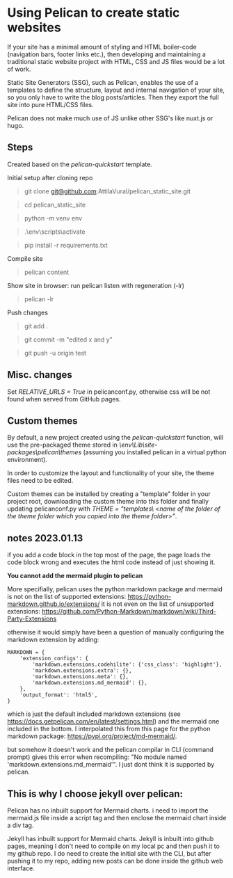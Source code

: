 # Using Pelican to create static websites 

If your site has a minimal amount of styling and HTML boiler-code (navigation bars, footer links etc.), then developing and maintaining a traditional static website project with HTML, CSS and JS files would be a lot of work.

Static Site Generators (SSG), such as Pelican, enables the use of a templates to define the structure, layout and internal navigation of your site, so you only have to write the blog posts/articles. Then they export the full site into pure HTML/CSS files.

Pelican does not make much use of JS unlike other SSG's like nuxt.js or hugo.

## Steps
Created based on the *pelican-quickstart* template.

Initial setup after cloning repo
> git clone git@github.com:AttilaVural/pelican_static_site.git

> cd pelican_static_site

> python -m venv env

> .\env\scripts\activate

> pip install -r requirements.txt

Compile site
> pelican content

Show site in browser: run pelican listen with regeneration (-lr)
> pelican -lr 

Push changes
> git add .

> git commit -m "edited x and y"

> git push -u origin test

## Misc. changes
Set *RELATIVE_URLS = True* in pelicanconf.py, otherwise css will be not found when served from GitHub pages.

## Custom themes
By default, a new project created using the *pelican-quickstart* function, will use the pre-packaged theme stored in *\\env\Lib\site-packages\pelican\themes* (assuming you installed pelican in a virtual python environment).

In order to customize the layout and functionality of your site, the theme files need to be edited.

Custom themes can be installed by creating a "template" folder in your project root, downloading the custom theme into this folder and finally updating pelicanconf.py with *THEME = "templates\ \<name of the folder of the theme folder which you copied into the theme folder>"*.


## notes 2023.01.13 
if you add a code block in the top most of the page, the page loads the code block wrong and executes the html code instead of just showing it.

**You cannot add the mermaid plugin to pelican**

More specifially, pelican uses the python markdown package and mermaid is not on the list of supported extensions: https://python-markdown.github.io/extensions/
it is not even on the list of unsupported extensions: https://github.com/Python-Markdown/markdown/wiki/Third-Party-Extensions

otherwise it would simply have been a question of manually configuring the markdown extension by adding:

	MARKDOWN = {
		'extension_configs': {
			'markdown.extensions.codehilite': {'css_class': 'highlight'},
			'markdown.extensions.extra': {},
			'markdown.extensions.meta': {},
			'markdown.extensions.md_mermaid': {},
		},
		'output_format': 'html5',
	}

which is just the default included markdown extensions (see https://docs.getpelican.com/en/latest/settings.html) and the mermaid one included in the bottom. I interpolated this from this page for the python markdown package: https://pypi.org/project/md-mermaid/.

but somehow it doesn't work and the pelican compilar in CLI (command prompt) gives this error when recompiling: "No module named 'markdown.extensions.md_mermaid'". I just dont think it is supported by pelican.

## This is why I choose jekyll over pelican:

Pelican has no inbuilt support for Mermaid charts. i need to import the mermaid.js file inside a script tag and then enclose the mermaid chart inside a div tag.

Jekyll has inbuilt support for Mermaid charts. Jekyll is inbuilt into github pages, meaning I don't need to compile on my local pc and then push it to my github repo. I do need to create the initial site with the CLI, but after pushing it to my repo, adding new posts can be done inside the github web interface.
